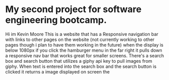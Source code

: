 # **My second project for software engineering bootcamp.** 
Hi im Kevin Moore
 This is a website that has a Responsive navigation bar with links to other pages on the website (not currently working to other pages though i plan to have them working in the future) when the display is below 1080px if you click the hamburger menu in the far right it pulls down a responsive nav bar that works great for smaller screens. There's a search box and search button that utilizes a giphy api key to pull images from giphy. When text is entered into the search box and the search button is clicked it returns a image displayed on screen the
